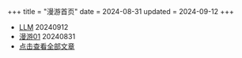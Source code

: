 +++
title = "漫游首页"
date = 2024-08-31
updated = 2024-09-12
+++

- [LLM](/wandering/llm/)     20240912
- [漫游01](/wandering/example01wandering/)          20240831
- [点击查看全部文章](/wandering/index-all/)